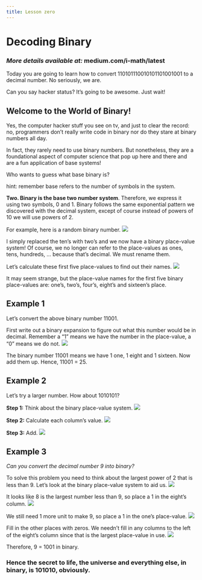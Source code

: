 ```yaml
---
title: Lesson zero
---
```


# **Decoding Binary**


### *More details available at:* medium.com/i-math/latest

Today you are going to learn how to convert 110101110010101101001001 to a decimal number. No seriously, we are.

Can you say hacker status? It’s going to be awesome. Just wait!

## **Welcome to the World of Binary!**

Yes, the computer hacker stuff you see on tv, and just to clear the record: no, programmers don’t really write code in binary nor do they stare at binary numbers all day.

In fact, they rarely need to use binary numbers. But nonetheless, they are a foundational aspect of computer science that pop up here and there and are a fun application of base systems!

Who wants to guess what base binary is?

hint: remember base refers to the number of symbols in the system.

**Two. Binary is the base two number system**. Therefore, we express it using two symbols, 0 and 1. Binary follows the same exponential pattern we discovered with the decimal system, except of course instead of powers of 10 we will use powers of 2.

For example, here is a random binary number.
![](https://d262ilb51hltx0.cloudfront.net/max/800/1*xqEgYwETQg8RWBUtpliJZw.png)

I simply replaced the ten’s with two’s and we now have a binary place-value system! Of course, we no longer can refer to the place-values as ones, tens, hundreds, … because that’s decimal. We must rename them.

Let’s calculate these first five place-values to find out their names.
![](https://d262ilb51hltx0.cloudfront.net/max/800/1*6GLHqqEroLXFk2gjm-AzFA.png)

It may seem strange, but the place-value names for the first five binary place-values are: one’s, two’s, four’s, eight’s and sixteen’s place.

## **Example 1**

Let’s convert the above binary number 11001.

First write out a binary expansion to figure out what this number would be in decimal. Remember a “1” means we have the number in the place-value, a “0” means we do not.
![](https://d262ilb51hltx0.cloudfront.net/max/800/1*CFhHfeFNW5dtVdK1NSwGuQ.png)

The binary number 11001 means we have 1 one, 1 eight and 1 sixteen. Now add them up. Hence, 11001 = 25.

## **Example 2**

Let’s try a larger number. How about 1010101?

**Step 1:** Think about the binary place-value system.
![](https://d262ilb51hltx0.cloudfront.net/max/800/1*L9j4trH4DQE9EfZrXXdO4w.png)

**Step 2:** Calculate each column’s value.
![](https://d262ilb51hltx0.cloudfront.net/max/800/1*J-xO5h1Gbjy7pVTVhqdNaQ.png)

**Step 3:** Add.
![](https://d262ilb51hltx0.cloudfront.net/max/800/1*-qEEQb8xZKm6fSqdUiiNag.png)

## **Example 3**

*Can you convert the decimal number 9 into binary?*

To solve this problem you need to think about the largest power of 2 that is less than 9. Let’s look at the binary place-value system to aid us.
![](https://d262ilb51hltx0.cloudfront.net/max/800/1*tSMlQYamBBtFdrXC5l8BZA.png)

It looks like 8 is the largest number less than 9, so place a 1 in the eight’s column.
![](https://d262ilb51hltx0.cloudfront.net/max/800/1*UFiCtK_DDKleY9QUnFehag.png)

We still need 1 more unit to make 9, so place a 1 in the one’s place-value.
![](https://d262ilb51hltx0.cloudfront.net/max/800/1*5IRFlKn4LD6gO1s_MD95TA.png)

Fill in the other places with zeros. We needn’t fill in any columns to the left of the eight’s column since that is the largest place-value in use.
![](https://d262ilb51hltx0.cloudfront.net/max/800/1*BFwpvlf-AIo_kse26cPkKQ.png)

Therefore, 9 = 1001 in binary.

### Hence the secret to life, the universe and everything else, in binary, is 101010, obviously.













